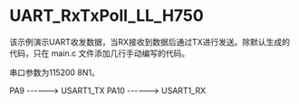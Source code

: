 # UART_RxTxPoll_LL_H750

该示例演示UART收发数据，当RX接收到数据后通过TX进行发送。除默认生成的代码，只在 main.c 文件添加几行手动编写的代码。

串口参数为115200 8N1。

PA9   ------> USART1_TX
PA10   ------> USART1_RX

